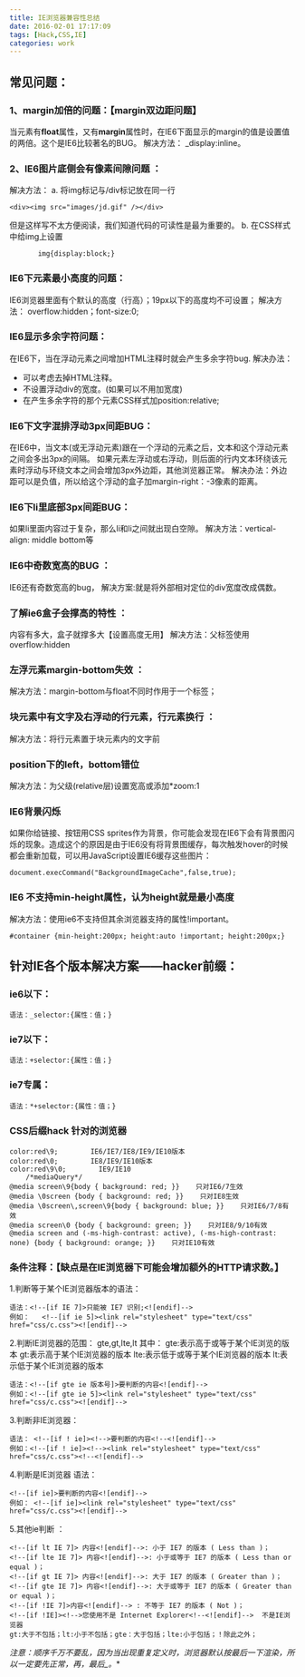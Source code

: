 ```yaml
---
title: IE浏览器兼容性总结
date: 2016-02-01 17:17:09
tags: [Hack,CSS,IE]
categories: work
---
```


## 常见问题：
### 1、margin加倍的问题：【margin双边距问题】
当元素有**float**属性，又有**margin**属性时，在IE6下面显示的margin的值是设置值的两倍。这个是IE6比较著名的BUG。
解决方法： _display:inline。

<!-- more -->

### 2、IE6图片底侧会有像素间隙问题 ：
解决方法：
a. 将img标记与/div标记放在同一行
```
<div><img src="images/jd.gif" /></div>
```
但是这样写不太方便阅读，我们知道代码的可读性是最为重要的。
b. 在CSS样式中给img上设置
```
       img{display:block;}
```

### IE6下元素最小高度的问题：
IE6浏览器里面有个默认的高度（行高）；19px以下的高度均不可设置；
解决方法：
overflow:hidden；font-size:0;

### IE6显示多余字符问题：
在IE6下，当在浮动元素之间增加HTML注释时就会产生多余字符bug.
解决办法：
- 可以考虑去掉HTML注释。
- 不设置浮动div的宽度。(如果可以不用加宽度)
- 在产生多余字符的那个元素CSS样式加position:relative;

### IE6下文字混排浮动3px间距BUG：
在IE6中，当文本(或无浮动元素)跟在一个浮动的元素之后，文本和这个浮动元素之间会多出3px的间隔。
如果元素左浮动或右浮动，则后面的行内文本环绕该元素时浮动与环绕文本之间会增加3px外边距，其他浏览器正常。
解决办法：外边距可以是负值，所以给这个浮动的盒子加margin-right：-3像素的距离。

### IE6下li里底部3px间距BUG：
如果li里面内容过于复杂，那么li和li之间就出现白空隙。
解决方法：vertical-align: middle  bottom等

### IE6中**奇数**宽高的BUG ：
IE6还有奇数宽高的bug，
解决方案:就是将外部相对定位的div宽度改成偶数。

### 了解ie6盒子会撑高的特性 ：
内容有多大，盒子就撑多大【设置高度无用】
解决方法：父标签使用overflow:hidden

### 左浮元素margin-bottom失效 ：
解决方法：margin-bottom与float不同时作用于一个标签；

### 块元素中有文字及右浮动的行元素，行元素换行 ：
解决方法：将行元素置于块元素内的文字前

### position下的left，bottom错位
解决方法：为父级(relative层)设置宽高或添加*zoom:1

### IE6背景闪烁
如果你给链接、按钮用CSS sprites作为背景，你可能会发现在IE6下会有背景图闪烁的现象。造成这个的原因是由于IE6没有将背景图缓存，每次触发hover的时候都会重新加载，可以用JavaScript设置IE6缓存这些图片：
```
document.execCommand("BackgroundImageCache",false,true);
```
### IE6 不支持min-height属性，认为height就是最小高度
解决方法：使用ie6不支持但其余浏览器支持的属性!important。
```
#container {min-height:200px; height:auto !important; height:200px;}
```

## 针对IE各个版本解决方案——hacker前缀：
### ie6以下：
    语法：_selector:{属性：值；}
### ie7以下：
    语法：+selector:{属性：值；}
### ie7专属：
    语法：*+selector:{属性：值；}
### CSS后缀hack        针对的浏览器
```
color:red\9;        IE6/IE7/IE8/IE9/IE10版本
color:red\0;        IE8/IE9/IE10版本
color:red\9\0;        IE9/IE10
    /*mediaQuery*/
@media screen\9{body { background: red; }}    只对IE6/7生效
@media \0screen {body { background: red; }}    只对IE8生效
@media \0screen\,screen\9{body { background: blue; }}    只对IE6/7/8有效
@media screen\0 {body { background: green; }}    只对IE8/9/10有效
@media screen and (-ms-high-contrast: active), (-ms-high-contrast: none) {body { background: orange; }}    只对IE10有效
```
### 条件注释：【缺点是在IE浏览器下可能会增加额外的HTTP请求数。】
1.判断等于某个IE浏览器版本的语法：
```
语法：<!--[if IE 7]>只能被 IE7 识别;<![endif]-->
例如：   <!--[if ie 5]><link rel="stylesheet" type="text/css" href="css/c.css"><![endif]-->
```
2.判断IE浏览器的范围：
gte,gt,lte,lt
其中： gte:表示高于或等于某个IE浏览的版本 gt:表示高于某个IE浏览器的版本
                    lte:表示低于或等于某个IE浏览器的版本 lt:表示低于某个IE浏览器的版本
```
语法：<!--[if gte ie 版本号]>要判断的内容<![endif]-->
例如：<!--[if gte ie 5]><link rel="stylesheet" type="text/css" href="css/c.css"><![endif]-->
```
3.判断非IE浏览器：
```
语法： <!--[if ! ie]><!-->要判断的内容<!--<![endif]-->
例如：<!--[if ! ie]><!--><link rel="stylesheet" type="text/css" href="css/c.css"><!--<![endif]-->
```
4.判断是IE浏览器 语法：
```
<!--[if ie]>要判断的内容<![endif]-->
例如： <!--[if ie]><link rel="stylesheet" type="text/css" href="css/c.css"><![endif]-->
```
5.其他ie判断 ：
```
<!--[if lt IE 7]> 内容<![endif]-->: 小于 IE7 的版本 ( Less than )；
<!--[if lte IE 7]> 内容<![endif]-->: 小于或等于 IE7 的版本 ( Less than or equal )；
<!--[if gt IE 7]> 内容<![endif]-->: 大于 IE7 的版本 ( Greater than )；
<!--[if gte IE 7]> 内容<![endif]-->: 大于或等于 IE7 的版本 ( Greater than or equal )；
<!--[if !IE 7]>内容<![endif]--> : 不等于 IE7 的版本 ( Not )；
<!--[if !IE]><!-->您使用不是 Internet Explorer<!--<![endif]-->  不是IE浏览器
gt:大于不包括；lt:小于不包括；gte：大于包括；lte:小于包括；！除此之外；
```

**注意：顺序千万不要乱，因为当出现重复定义时，浏览器默认按最后一下渲染，所以一定要先正常，再*，最后_。**
